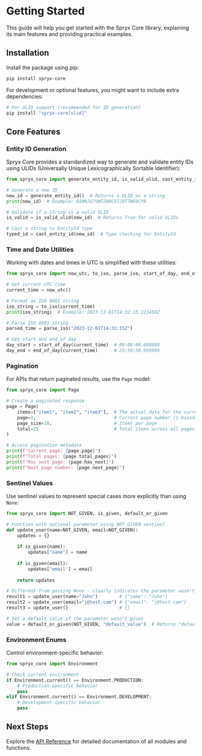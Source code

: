 # Getting Started

This guide will help you get started with the Spryx Core library, explaining its main features and providing practical examples.

## Installation

Install the package using pip:

```bash
pip install spryx-core
```

For development or optional features, you might want to include extra dependencies:

```bash
# For ULID support (recommended for ID generation)
pip install "spryx-core[ulid]"
```

## Core Features

### Entity ID Generation

Spryx Core provides a standardized way to generate and validate entity IDs using ULIDs (Universally Unique Lexicographically Sortable Identifier):

```python
from spryx_core import generate_entity_id, is_valid_ulid, cast_entity_id

# Generate a new ID
new_id = generate_entity_id()  # Returns a ULID as a string
print(new_id)  # Example: 01HNJG7VWTZA0CGTJ9T7WG9CPB

# Validate if a string is a valid ULID
is_valid = is_valid_ulid(new_id)  # Returns True for valid ULIDs

# Cast a string to EntityId type
typed_id = cast_entity_id(new_id)  # Type checking for EntityId
```

### Time and Date Utilities

Working with dates and times in UTC is simplified with these utilities:

```python
from spryx_core import now_utc, to_iso, parse_iso, start_of_day, end_of_day

# Get current UTC time
current_time = now_utc()

# Format as ISO 8601 string
iso_string = to_iso(current_time)
print(iso_string)  # Example: 2023-12-01T14:32:15.123456Z

# Parse ISO 8601 string
parsed_time = parse_iso("2023-12-01T14:32:15Z")

# Get start and end of day
day_start = start_of_day(current_time)  # 00:00:00.000000
day_end = end_of_day(current_time)      # 23:59:59.999999
```

### Pagination

For APIs that return paginated results, use the `Page` model:

```python
from spryx_core import Page

# Create a paginated response
page = Page(
    items=["item1", "item2", "item3"],  # The actual data for the current page
    page=1,                             # Current page number (1-based)
    page_size=10,                       # Items per page
    total=25                            # Total items across all pages
)

# Access pagination metadata
print(f"Current page: {page.page}")
print(f"Total pages: {page.total_pages}")
print(f"Has next page: {page.has_next}")
print(f"Next page number: {page.next_page}")
```

### Sentinel Values

Use sentinel values to represent special cases more explicitly than using `None`:

```python
from spryx_core import NOT_GIVEN, is_given, default_or_given

# Function with optional parameter using NOT_GIVEN sentinel
def update_user(name=NOT_GIVEN, email=NOT_GIVEN):
    updates = {}
    
    if is_given(name):
        updates["name"] = name
        
    if is_given(email):
        updates["email"] = email
        
    return updates

# Different from passing None - clearly indicates the parameter wasn't provided
result1 = update_user(name="John")        # {"name": "John"}
result2 = update_user(email="j@test.com") # {"email": "j@test.com"}
result3 = update_user()                   # {}

# Set a default value if the parameter wasn't given
value = default_or_given(NOT_GIVEN, "default_value")  # Returns "default_value"
```

### Environment Enums

Control environment-specific behavior:

```python
from spryx_core import Environment

# Check current environment
if Environment.current() == Environment.PRODUCTION:
    # Production-specific behavior
    pass
elif Environment.current() == Environment.DEVELOPMENT:
    # Development-specific behavior
    pass
```

## Next Steps

Explore the [API Reference](api/index.md) for detailed documentation of all modules and functions. 